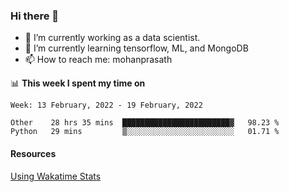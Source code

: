 ### Hi there 👋

- 🔭 I’m currently working as a data scientist.
- 🌱 I’m currently learning tensorflow, ML, and MongoDB
- 📫 How to reach me: mohanprasath

📊 **This week I spent my time on**
<!--START_SECTION:waka-->
```text
Week: 13 February, 2022 - 19 February, 2022

Other    28 hrs 35 mins  ████████████████████████▓   98.23 % 
Python   29 mins         ▒░░░░░░░░░░░░░░░░░░░░░░░░   01.71 % 
```
<!--END_SECTION:waka-->

#### Resources
[Using Wakatime Stats](https://github.com/marketplace/actions/waka-readme)
